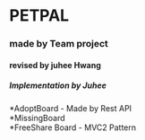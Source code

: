 # PETPAL
### made by Team project
#### revised by juhee Hwang

##### Implementation by Juhee

*AdoptBoard - Made by Rest API  
*MissingBoard  
*FreeShare Board - MVC2 Pattern  
